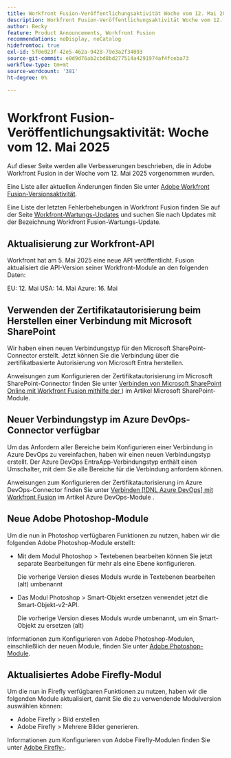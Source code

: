 ```yaml
---
title: Workfront Fusion-Veröffentlichungsaktivität Woche vom 12. Mai 2025
description: Workfront Fusion-Veröffentlichungsaktivität Woche vom 12. Mai 2025
author: Becky
feature: Product Announcements, Workfront Fusion
recommendations: noDisplay, noCatalog
hidefromtoc: true
exl-id: 5f0e023f-42e5-462a-9428-79e3a2f34093
source-git-commit: e0d9d76ab2cbd8bd277514a4291974af4fceba73
workflow-type: tm+mt
source-wordcount: '381'
ht-degree: 0%

---
```


# Workfront Fusion-Veröffentlichungsaktivität: Woche vom 12. Mai 2025

Auf dieser Seite werden alle Verbesserungen beschrieben, die in Adobe Workfront Fusion in der Woche vom 12. Mai 2025 vorgenommen wurden.

Eine Liste aller aktuellen Änderungen finden Sie unter [Adobe Workfront Fusion-Versionsaktivität](/help/workfront-fusion/fusion-product-releases/fusion-release-activity.md).

Eine Liste der letzten Fehlerbehebungen in Workfront Fusion finden Sie auf der Seite [Workfront-Wartungs-Updates](https://experienceleague.adobe.com/de/docs/workfront-known-issues/releases/current-updates) und suchen Sie nach Updates mit der Bezeichnung Workfront Fusion-Wartungs-Update.

## Aktualisierung zur Workfront-API

Workfront hat am 5. Mai 2025 eine neue API veröffentlicht. Fusion aktualisiert die API-Version seiner Workfront-Module an den folgenden Daten:

EU: 12. Mai
USA: 14. Mai
Azure: 16. Mai

## Verwenden der Zertifikatautorisierung beim Herstellen einer Verbindung mit Microsoft SharePoint

Wir haben einen neuen Verbindungstyp für den Microsoft SharePoint-Connector erstellt. Jetzt können Sie die Verbindung über die zertifikatbasierte Autorisierung von Microsoft Entra herstellen.

Anweisungen zum Konfigurieren der Zertifikatautorisierung im Microsoft SharePoint-Connector finden Sie unter [Verbinden von Microsoft SharePoint Online mit Workfront Fusion mithilfe der ](/help/workfront-fusion/references/apps-and-modules/third-party-connectors/sharepoint-modules.md#connect-microsoft-sharepoint-online-to-workfront-fusion-using-certificate-authorization)) im Artikel Microsoft SharePoint-Module.

## Neuer Verbindungstyp im Azure DevOps-Connector verfügbar

Um das Anfordern aller Bereiche beim Konfigurieren einer Verbindung in Azure DevOps zu vereinfachen, haben wir einen neuen Verbindungstyp erstellt. Der Azure DevOps EntraApp-Verbindungstyp enthält einen Umschalter, mit dem Sie alle Bereiche für die Verbindung anfordern können.

Anweisungen zum Konfigurieren der Zertifikatautorisierung im Azure DevOps-Connector finden Sie unter [Verbinden [!DNL Azure DevOps] mit Workfront Fusion](/help/workfront-fusion/references/apps-and-modules/third-party-connectors/azure-dev-ops.md#connect-azure-devops-to-workfront-fusion) im Artikel Azure DevOps-Module .

## Neue Adobe Photoshop-Module

Um die nun in Photoshop verfügbaren Funktionen zu nutzen, haben wir die folgenden Adobe Photoshop-Module erstellt:

* Mit dem Modul Photoshop > Textebenen bearbeiten können Sie jetzt separate Bearbeitungen für mehr als eine Ebene konfigurieren.

  Die vorherige Version dieses Moduls wurde in Textebenen bearbeiten (alt) umbenannt
* Das Modul Photoshop > Smart-Objekt ersetzen verwendet jetzt die Smart-Objekt-v2-API.

  Die vorherige Version dieses Moduls wurde umbenannt, um ein Smart-Objekt zu ersetzen (alt)

Informationen zum Konfigurieren von Adobe Photoshop-Modulen, einschließlich der neuen Module, finden Sie unter [Adobe Photoshop-Module](/help/workfront-fusion/references/apps-and-modules/adobe-connectors/adobe-photoshop-modules.md).

## Aktualisiertes Adobe Firefly-Modul

Um die nun in Firefly verfügbaren Funktionen zu nutzen, haben wir die folgenden Module aktualisiert, damit Sie die zu verwendende Modulversion auswählen können:

* Adobe Firefly > Bild erstellen
* Adobe Firefly > Mehrere Bilder generieren.

Informationen zum Konfigurieren von Adobe Firefly-Modulen finden Sie unter [Adobe Firefly-](/help/workfront-fusion/references/apps-and-modules/adobe-connectors/adobe-firefly-modules.md).
